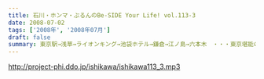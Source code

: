 ```yaml
---
title: 石川・ホンマ・ぶるんのBe-SIDE Your Life! vol.113-3
date: 2008-07-02
tags: ['2008年', '2008年07月']
draft: false
summary: 東京駅→浅草→ライオンキング→池袋ホテル→鎌倉→江ノ島→六本木　・・・東京堪能の旅。１０分で終わるお話だと思うのですが・・・NAMAE
---
```


http://project-phi.ddo.jp/ishikawa/ishikawa113_3.mp3
